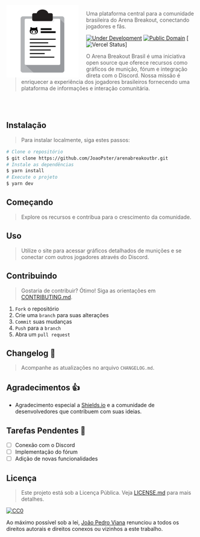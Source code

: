 <img src="./project-logo.png" align="left" width="192px" height="192px"/>
<img align="left" width="0" height="192px" hspace="10"/>

> Uma plataforma central para a comunidade brasileira do Arena Breakout, conectando jogadores e fãs.

[![Under Development](https://img.shields.io/badge/under-development-orange.svg)](https://github.com/JoaoPster/arenabreakoutbr)
[![Public Domain](https://img.shields.io/badge/public-domain-lightgrey.svg)](https://creativecommons.org/publicdomain/zero/1.0/)
[![Vercel Status](https://deploy-badge.vercel.app/?url=https://arenabreakoutbr-site.vercel.app/&name=website)]

> O Arena Breakout Brasil é uma iniciativa open source que oferece recursos como gráficos de munição, fórum e integração direta com o Discord. Nossa missão é enriquecer a experiência dos jogadores brasileiros fornecendo uma plataforma de informações e interação comunitária.

<br>
<br>

## Instalação

> Para instalar localmente, siga estes passos:

```sh
# Clone o repositório
$ git clone https://github.com/JoaoPster/arenabreakoutbr.git
# Instale as dependências
$ yarn install
# Execute o projeto
$ yarn dev
```

## Começando

> Explore os recursos e contribua para o crescimento da comunidade.

## Uso

> Utilize o site para acessar gráficos detalhados de munições e se conectar com outros jogadores através do Discord.

## Contribuindo

> Gostaria de contribuir? Ótimo! Siga as orientações em [CONTRIBUTING.md](CONTRIBUTING.md).

1. `Fork` o repositório
2. Crie uma `branch` para suas alterações
3. `Commit` suas mudanças
4. `Push` para a `branch`
5. Abra um `pull request`

## Changelog :memo:

> Acompanhe as atualizações no arquivo `CHANGELOG.md`.

## Agradecimentos :thumbsup:

- Agradecimento especial a [Shields.io](http://shields.io/) e a comunidade de desenvolvedores que contribuem com suas ideias.

## Tarefas Pendentes :man:

- [ ] Conexão com o Discord
- [ ] Implementação do fórum
- [ ] Adição de novas funcionalidades

## Licença

> Este projeto está sob a Licença Pública. Veja [LICENSE.md](LICENSE.md) para mais detalhes.

[![CC0](https://i.creativecommons.org/p/zero/1.0/88x31.png)](https://creativecommons.org/publicdomain/zero/1.0/)

Ao máximo possível sob a lei, [João Pedro Viana](mailto:joao@arenabreakoutbr.com) renunciou a todos os direitos autorais e direitos conexos ou vizinhos a este trabalho.
